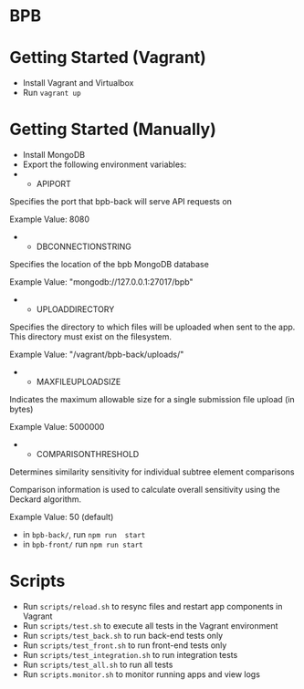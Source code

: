 # BPB

# Getting Started (Vagrant)
* Install Vagrant and Virtualbox
* Run `vagrant up`

# Getting Started (Manually)
* Install MongoDB
* Export the following environment variables:
* * APIPORT

Specifies the port that bpb-back will serve API requests on

Example Value: 8080

* * DBCONNECTIONSTRING

Specifies the location of the bpb MongoDB database

Example Value: "mongodb://127.0.0.1:27017/bpb"

* * UPLOADDIRECTORY

Specifies the directory to which files will be uploaded when sent to the app.
This directory must exist on the filesystem.

Example Value: "/vagrant/bpb-back/uploads/"

* * MAXFILEUPLOADSIZE

Indicates the maximum allowable size for a single submission file upload (in bytes)

Example Value: 5000000

* * COMPARISONTHRESHOLD

Determines similarity sensitivity for individual subtree element comparisons

Comparison information is used to calculate overall sensitivity using the Deckard algorithm.

Example Value: 50 (default)

* in `bpb-back/`, run `npm run  start`
* in `bpb-front/`  run `npm run start`

# Scripts
* Run `scripts/reload.sh` to resync files and restart app components in Vagrant
* Run `scripts/test.sh` to execute all tests in the Vagrant environment
* Run `scripts/test_back.sh` to run back-end tests only
* Run `scripts/test_front.sh` to run front-end tests only
* Run `scripts/test_integration.sh` to run integration tests
* Run `scripts/test_all.sh` to run all tests
* Run `scripts.monitor.sh` to monitor running apps and view logs
